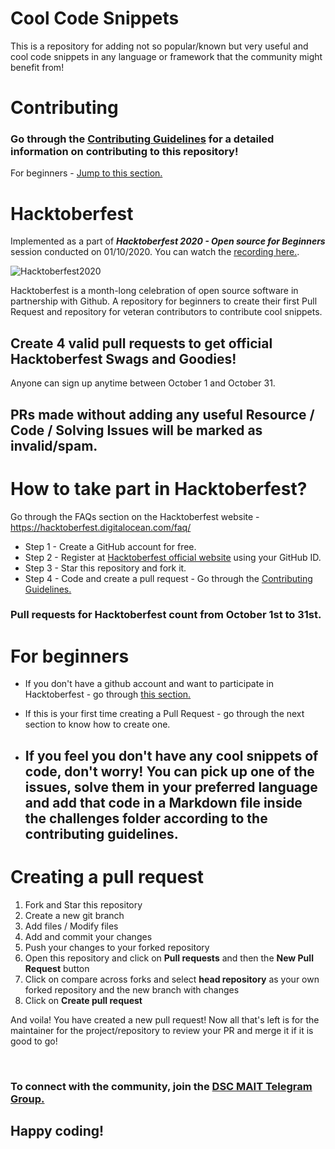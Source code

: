 # Cool Code Snippets

This is a repository for adding not so popular/known but very useful and cool code snippets in any language or framework that the community might benefit from!

# Contributing

### Go through the [Contributing Guidelines](CONTRIBUTING.md) for a detailed information on contributing to this repository!
For beginners - [Jump to this section.](#for-beginners)

# Hacktoberfest

Implemented as a part of ***Hacktoberfest 2020 - Open source for Beginners*** session conducted on 01/10/2020.
You can watch the [recording here.](https://www.youtube.com/watch?v=nXNvyQIFAFQ&feature=youtu.be).

![Hacktoberfest2020](https://i0.wp.com/wp.laravel-news.com/wp-content/uploads/2020/09/hacktoberfest2020.jpg?fit=2200%2C1100&ssl=1?resize=2200%2C1125)

Hacktoberfest is a month-long celebration of open source software in partnership with Github.
A repository for beginners to create their first Pull Request and repository for veteran contributors to contribute cool snippets.

## Create 4 valid pull requests to get official Hacktoberfest Swags and Goodies!

Anyone can sign up anytime between October 1 and October 31.

## PRs made without adding any useful Resource / Code / Solving Issues will be marked as invalid/spam.

# How to take part in Hacktoberfest?

Go through the FAQs section on the Hacktoberfest website - https://hacktoberfest.digitalocean.com/faq/

+ Step 1 - Create a GitHub account for free.
+ Step 2 - Register at [Hacktoberfest official website](https://hacktoberfest.digitalocean.com) using your GitHub ID.
+ Step 3 - Star this repository and fork it.
+ Step 4 - Code and create a pull request - Go through the [Contributing Guidelines.](CONTRIBUTING.md)

### Pull requests for Hacktoberfest count from October 1st to 31st.

# For beginners

- If you don't have a github account and want to participate in Hacktoberfest - go through [this section.](#How-to-take-part-in-hacktoberfest?)

- If this is your first time creating a Pull Request - go through the next section to know how to create one.

- ## If you feel you don't have any cool snippets of code, don't worry! You can pick up one of the issues, solve them in your preferred language and add that code in a Markdown file inside the challenges folder according to the contributing guidelines.

# Creating a pull request

1. Fork and Star this repository
2. Create a new git branch
3. Add files / Modify files
4. Add and commit your changes
5. Push your changes to your forked repository
6. Open this repository and click on **Pull requests** and then the **New Pull Request** button
7. Click on compare across forks and select **head repository** as your own forked repository and the new branch with changes
8. Click on **Create pull request**

And voila! You have created a new pull request! Now all that's left is for the maintainer for the project/repository to review your PR and merge it if it is good to go!

&nbsp;

### To connect with the community, join the [DSC MAIT Telegram Group.](https://t.me/joinchat/M3bPT1dhZCH-YQd197Xk5Q)

## Happy coding!

